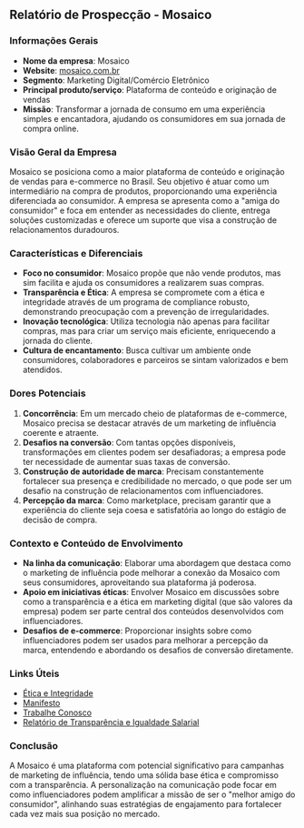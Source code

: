 ## Relatório de Prospecção - Mosaico

### Informações Gerais
- **Nome da empresa**: Mosaico
- **Website**: [mosaico.com.br](http://www.mosaico.com.br)
- **Segmento**: Marketing Digital/Comércio Eletrônico
- **Principal produto/serviço**: Plataforma de conteúdo e originação de vendas
- **Missão**: Transformar a jornada de consumo em uma experiência simples e encantadora, ajudando os consumidores em sua jornada de compra online.

### Visão Geral da Empresa
Mosaico se posiciona como a maior plataforma de conteúdo e originação de vendas para e-commerce no Brasil. Seu objetivo é atuar como um intermediário na compra de produtos, proporcionando uma experiência diferenciada ao consumidor. A empresa se apresenta como a "amiga do consumidor" e foca em entender as necessidades do cliente, entrega soluções customizadas e oferece um suporte que visa a construção de relacionamentos duradouros.

### Características e Diferenciais
- **Foco no consumidor**: Mosaico propõe que não vende produtos, mas sim facilita e ajuda os consumidores a realizarem suas compras.
- **Transparência e Ética**: A empresa se compromete com a ética e integridade através de um programa de compliance robusto, demonstrando preocupação com a prevenção de irregularidades.
- **Inovação tecnológica**: Utiliza tecnologia não apenas para facilitar compras, mas para criar um serviço mais eficiente, enriquecendo a jornada do cliente.
- **Cultura de encantamento**: Busca cultivar um ambiente onde consumidores, colaboradores e parceiros se sintam valorizados e bem atendidos.

### Dores Potenciais
1. **Concorrência**: Em um mercado cheio de plataformas de e-commerce, Mosaico precisa se destacar através de um marketing de influência coerente e atraente.
2. **Desafios na conversão**: Com tantas opções disponíveis, transformações em clientes podem ser desafiadoras; a empresa pode ter necessidade de aumentar suas taxas de conversão.
3. **Construção de autoridade de marca**: Precisam constantemente fortalecer sua presença e credibilidade no mercado, o que pode ser um desafio na construção de relacionamentos com influenciadores.
4. **Percepção da marca**: Como marketplace, precisam garantir que a experiência do cliente seja coesa e satisfatória ao longo do estágio de decisão de compra.

### Contexto e Conteúdo de Envolvimento
- **Na linha da comunicação**: Elaborar uma abordagem que destaca como o marketing de influência pode melhorar a conexão da Mosaico com seus consumidores, aproveitando sua plataforma já poderosa.
- **Apoio em iniciativas éticas**: Envolver Mosaico em discussões sobre como a transparência e a ética em marketing digital (que são valores da empresa) podem ser parte central dos conteúdos desenvolvidos com influenciadores.
- **Desafios de e-commerce**: Proporcionar insights sobre como influenciadores podem ser usados para melhorar a percepção da marca, entendendo e abordando os desafios de conversão diretamente.

### Links Úteis
- [Ética e Integridade](https://www.mosaico.com.br/eticaeintegridade)
- [Manifesto](https://www.mosaico.com.br/manifesto)
- [Trabalhe Conosco](https://www.mosaico.com.br/entre-no-time)
- [Relatório de Transparência e Igualdade Salarial](https://www.mosaico.com.br/relatrio-de-transparncia-e-igualdade-salarial)

### Conclusão
A Mosaico é uma plataforma com potencial significativo para campanhas de marketing de influência, tendo uma sólida base ética e compromisso com a transparência. A personalização na comunicação pode focar em como influenciadores podem amplificar a missão de ser o "melhor amigo do consumidor", alinhando suas estratégias de engajamento para fortalecer cada vez mais sua posição no mercado.